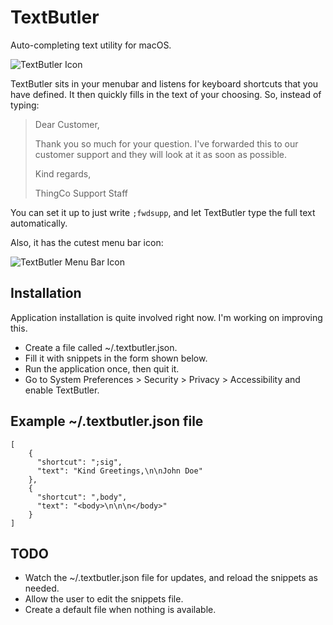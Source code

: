 # TextButler

Auto-completing text utility for macOS.

![TextButler Icon](https://raw.githubusercontent.com/fdb/textbutler/master/artwork/icon-512.png)

TextButler sits in your menubar and listens for keyboard shortcuts that you have defined. It then quickly fills in the text of your choosing. So, instead of typing:

> Dear Customer,
>
> Thank you so much for your question. I've forwarded this to our customer support and they will look at it as soon as possible.
>
> Kind regards,
>
> ThingCo Support Staff

You can set it up to just write `;fwdsupp`, and let TextButler type the full text automatically.

Also, it has the cutest menu bar icon:

![TextButler Menu Bar Icon](https://raw.githubusercontent.com/fdb/textbutler/master/artwork/menubar.png)

## Installation
Application installation is quite involved right now. I'm working on improving this.

- Create a file called ~/.textbutler.json.
- Fill it with snippets in the form shown below.
- Run the application once, then quit it.
- Go to System Preferences > Security > Privacy > Accessibility and enable TextButler.

## Example ~/.textbutler.json file

    [
        {
          "shortcut": ";sig",
          "text": "Kind Greetings,\n\nJohn Doe"
        },
        {
          "shortcut": ",body",
          "text": "<body>\n\n\n</body>"
        }
    ]

## TODO
- Watch the ~/.textbutler.json file for updates, and reload the snippets as needed.
- Allow the user to edit the snippets file.
- Create a default file when nothing is available.

